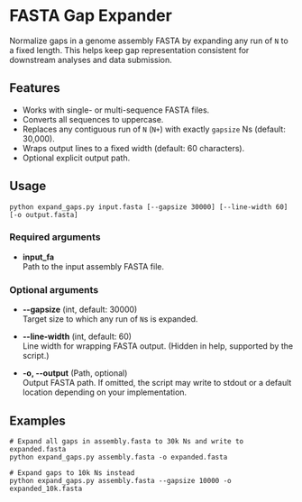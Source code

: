 # FASTA Gap Expander

Normalize gaps in a genome assembly FASTA by expanding any run of `N` to a fixed length. This helps keep gap representation consistent for downstream analyses and data submission.

## Features
- Works with single- or multi-sequence FASTA files.
- Converts all sequences to uppercase.
- Replaces any contiguous run of `N` (`N+`) with exactly `gapsize` Ns (default: 30,000).
- Wraps output lines to a fixed width (default: 60 characters).
- Optional explicit output path.

## Usage

    python expand_gaps.py input.fasta [--gapsize 30000] [--line-width 60] [-o output.fasta]

### Required arguments
- **input_fa**  
  Path to the input assembly FASTA file.

### Optional arguments
- **--gapsize** (int, default: 30000)  
  Target size to which any run of `N`s is expanded.

- **--line-width** (int, default: 60)  
  Line width for wrapping FASTA output. (Hidden in help, supported by the script.)

- **-o, --output** (Path, optional)  
  Output FASTA path. If omitted, the script may write to stdout or a default location depending on your implementation.

## Examples

    # Expand all gaps in assembly.fasta to 30k Ns and write to expanded.fasta
    python expand_gaps.py assembly.fasta -o expanded.fasta

    # Expand gaps to 10k Ns instead
    python expand_gaps.py assembly.fasta --gapsize 10000 -o expanded_10k.fasta


